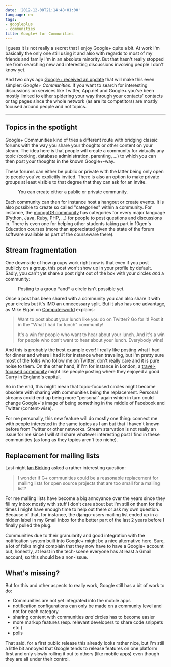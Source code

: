 ```yaml
---
date: '2012-12-08T21:14:48+01:00'
language: en
tags:
- googleplus
- communities
title: Google+ for Communities
---
```



I guess it is not really a secret that I enjoy Google+ quite a bit. At work I'm basically the only one still using it and also with regards to most of my friends and family I'm in an absolute minority. But that hasn't really stopped me from searching new and interesting discussions involving people I don't know yet.

And two days ago [Google+ received an update][upd] that will make this even simpler: *Google+ Communities*. If you want to search for interesting discussions on services like Twitter, App.net and Google+ you've been mostly limited to either spidering your way through your contacts' contacts or tag pages since the whole network (as are its competitors) are mostly focused around people and not topics. 

--------------------

## Topics in the spotlight

Google+ Communities kind of tries a different route with bridging classic forums with the way you share your thoughts or other content on your steam. The idea here is that people will create a community for virtually any topic (cooking, database administration, parenting, …) to which you can then post your thoughts in the known Google+-way.

These forums can either be public or private with the latter being only open to people you've explicitly invited. There is also an option to make private groups at least visible to that degree that they can ask for an invite.

<figure>
    <img src="/media/2012/private.png" alt="" />
    <figcaption>You can create either a public or private community.</figcaption>
</figure>

Each community can then for instance host a hangout or create events. It is also possible to create so called "categories" within a community. For instance, the [mongoDB community](https://plus.google.com/u/1/communities/115421122548465808444) has categories for every major language (Python, Java, Ruby, PHP, ...) for people to post questions and discussions in. There is even one for helping other students taking part in 10gen's Education courses (more than appreciated given the state of the forum software available as part of the courseware there).

## Stream fragmentation

One downside of how groups work right now is that even if you post publicly on a group, this post won't show up in your profile by default. Sadly, you can't yet share a post right out of the box with your circles *and* a community:

<figure>
    <img src="/media/2012/no-double-sharing.png" alt="" />
    <figcaption>Posting to a group *and* a circle isn't possible yet.</figcaption>
</figure>

Once a post has been shared with a community you can also share it with your circles but it's IMO an unnecessary split. But it also has one advantage, as Mike Elgan on [Computerworld][cw] explains:

> Want to post about your lunch like you do on Twitter? Go for it! Post it in the "What I had for lunch" community!
> 
> It's a win for people who want to hear about your lunch. And it's a win for people who don't want to hear about your lunch. Everybody wins!

And this is probably the best example ever! I really like posting what I had for dinner and where I had it for instance when traveling, but I'm pretty sure most of the folks who follow me on Twitter, don't really care and it is pure noise to them. On the other hand, if I'm for instance in London, a [travel-focused community](https://plus.google.com/u/1/communities/109661432723274560184) might like people posting where they enjoyed a good Curry in England's capital.

So in the end, this might mean that topic-focused circles might become obsolete with sharing with communities being the replacement. Personal streams could end up being more "personal" again which in turn could change Google+'s image of being something in the middle of Facebook and Twitter (content-wise).

For me personally, this new feature will do mostly one thing: connect me with people interested in the same topics as I am but that I haven't known before from Twitter or other networks. Stream starvation is not really an issue for me since I will still share whatever interesting post I find in these communities (as long as they topics aren't too niche). 

## Replacement for mailing lists

Last night [Ian Bicking](https://plus.google.com/u/1/104537541227697934010/posts/b1LaXJoyL6H) asked a rather interesting question:

> I wonder if G+ communities could be a reasonable replacement for mailing lists for open source projects that are too small for a mailing list?

For me mailing lists have become a big annoyance over the years since they fill my inbox mostly with stuff I don't care about but I'm still on them for the times I might have enough time to help out there or ask my own question. Because of that, for instance, the django-users mailing list ended up in a hidden label in my Gmail inbox for the better part of the last 2 years before I finally pulled the plug.

Communities due to their granularity and good integration with the notification system built into Google+ might be a nice alternative here. Sure, a lot of folks might complain that they now have to have a Google+ account but, honestly, at least in the tech-scene everyone has at least a Gmail account, so this should be a non-issue.

## What's missing?

But for this and other aspects to really work, Google still has a bit of work to do:

* Communities are not yet integrated into the mobile apps
* notification configurations can only be made on a community level and not for each category
* sharing content with communities *and* circles has to become easier
* more markup features (esp. relevant developers to share code snippets etc.)
* polls

That said, for a first public release this already looks rather nice, but I'm still a little bit annoyed that Google tends to release features on one platform first and only slowly rolling it out to others (like mobile apps) even though they are all under their control.


[upd]: http://googleblog.blogspot.co.at/2012/12/google-communities-and-photos.html
[cw]: http://www.computerworld.com/s/article/9234465/What_s_so_great_about_Google_Communities_?taxonomyId=236&pageNumber=2